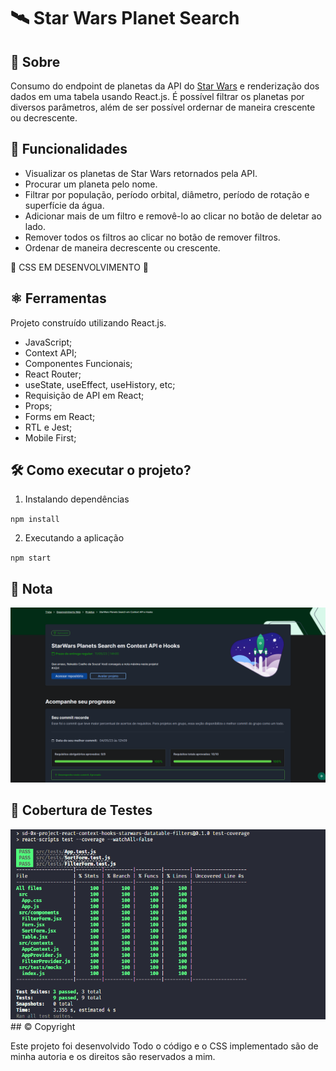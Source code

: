 # 🛰 Star Wars Planet Search

## 📘 Sobre

Consumo do endpoint de planetas da API do [Star Wars](https://swapi.dev/api/planets) e renderização dos dados em uma tabela usando React.js. É possível filtrar os planetas por diversos parâmetros, além de ser possível ordernar de maneira crescente ou decrescente.

## 🧩 Funcionalidades

- Visualizar os planetas de Star Wars retornados pela API.
- Procurar um planeta pelo nome.
- Filtrar por população, período orbital, diâmetro, período de rotação e superfície da água.
- Adicionar mais de um filtro e removê-lo ao clicar no botão de deletar ao lado.
- Remover todos os filtros ao clicar no botão de remover filtros.
- Ordenar de maneira decrescente ou crescente.

🚧 CSS EM DESENVOLVIMENTO 🚧

## ⚛️ Ferramentas

Projeto construído utilizando React.js.

- JavaScript;
- Context API;
- Componentes Funcionais;
- React Router;
- useState, useEffect, useHistory, etc;
- Requisição de API em React;
- Props;
- Forms em React;
- RTL e Jest;
- Mobile First;

## 🛠️ Como executar o projeto?

1. Instalando dependências

`npm install`

2. Executando a aplicação

`npm start`

## 📝 Nota

<img src='/grade.png' alt='100% de aprovação no projeto' />

## 🧪 Cobertura de Testes

<img src='/coverage.png' alt='100% em cobertura de códigos' >
## ©️ Copyright

Este projeto foi desenvolvido Todo o código e o CSS implementado são de minha autoria e os direitos são reservados a mim.
